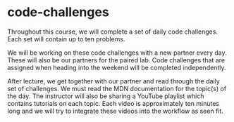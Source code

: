 # code-challenges

Throughout this course, we will complete a set of daily code challenges. Each set will contain up to ten problems.

We will be working on these code challenges with a new partner every day. These will also be our partners for the paired lab. Code challenges that are assigned when heading into the weekend will be completed independently.

After lecture, we get together with our partner and read through the daily set of challenges. We must read the MDN documentation for the topic(s) of the day. The instructor will also be sharing a YouTube playlist which contains tutorials on each topic. Each video is approximately ten minutes long and we will try to integrate these videos into the workflow as seen fit.
